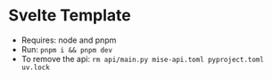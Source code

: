# Svelte Template

- Requires: node and pnpm
- Run: `pnpm i && pnpm dev`
- To remove the api: `rm api/main.py mise-api.toml pyproject.toml uv.lock`
